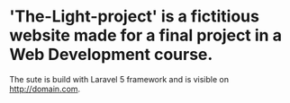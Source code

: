 # 'The-Light-project' is a fictitious website made for a final project in a Web Development course.
The sute is build with Laravel 5 framework and is visible on http://domain.com.
